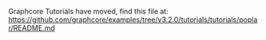 Graphcore Tutorials have moved, find this file at:
https://github.com/graphcore/examples/tree/v3.2.0/tutorials/tutorials/poplar/README.md
